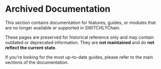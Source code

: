 # Archived Documentation

This section contains documentation for features, guides, or modules that are no longer available or supported in SWITCHLYChain.

These pages are preserved for historical reference only and may contain outdated or deprecated information. They are **not maintained** and do **not reflect the current state**.

If you're looking for the most up-to-date guides, please refer to the main sections of the documentation.
